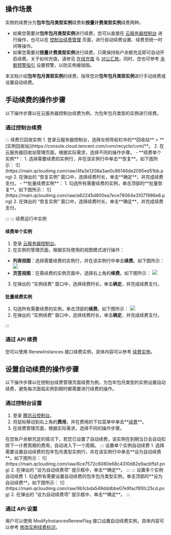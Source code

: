 ## 操作场景

实例的续费分为**包年包月类型实例**续费和**按量计费类型实例**续费两种。
- 如果您需要对**包年包月类型实例**进行续费，您可以直接在 [云服务器控制台](https://console.cloud.tencent.com/cvm/) 进行操作，也可以在 [控制台续费管理](https://console.cloud.tencent.com/account/renewal) 页面，进行自动续费设置、续费至统一时间等操作。
- 如果您需要对**按量计费类型实例**进行续费，只需保持账户余额充足即可自动开启续费。关于如何充值，请参见 [在线充值](https://cloud.tencent.com/document/product/555/7425) 与 [对公汇款](https://cloud.tencent.com/document/product/555/9901)。同时，您也可参考 [余额预警指引](https://cloud.tencent.com/document/product/555/9942) 设置预警，以防实例被销毁。

本文档介绍**包年包月类型实例**的续费，指导您对**包年包月类型实例**进行手动续费或设置自动续费。

## 手动续费的操作步骤


<dx-alert infotype="explain" title="">
以下操作步骤以在云服务器控制台续费为例，为包年包月类型的实例进行续费。
</dx-alert>



### 通过控制台续费
<dx-tabs>
::: 续费已回收实例
1. 登录云服务器控制台，选择左侧导航栏中的**回收站** > **[实例回收站](https://console.cloud.tencent.com/cvm/recycle/cvm)**。
2. 在云服务器回收站管理页面，根据实际需求，选择不同的操作步骤。
 - **续费单个实例**：
    1. 选择需要续费的实例行，并在该实例行中单击**恢复**。如下图所示：
    ![](https://main.qcloudimg.com/raw/4fa3e1208a3ae0c86146de2095ed51bb.png)
    2. 在弹出的 “恢复实例” 窗口中，选择续费时长，单击**确定**，并完成续费支付。
 - **批量续费实例**：
    1. 勾选所有需要续费的实例，单击顶部的**批量恢复**。如下图所示：
    ![](https://main.qcloudimg.com/raw/a62245d800ea7ece78064e31071986e6.png)
    2. 在弹出的 “恢复实例” 窗口中，选择续费时长，单击**确定**，并完成续费支付。

:::
::: 续费运行中实例

#### 续费单个实例

1. 登录 [云服务器控制台](https://console.cloud.tencent.com/cvm)。
2. 在实例的管理页面，根据实际使用的视图模式进行操作：
  - **列表视图**：选择需要续费的实例行，并在该实例行中单击**续费**。如下图所示：
     ![](https://main.qcloudimg.com/raw/4966fc2c230355110c487377a2109de4.png)
  - **页签视图**：在需续费的实例页面中，选择右上角的**续费**。如下图所示：
  ![](https://qcloudimg.tencent-cloud.cn/raw/7b3486618787f603d574e7c21bab8d04.png)
3. 在弹出的 “实例续费” 窗口中，选择续费时长，单击**确定**，并完成续费支付。


#### 批量续费实例
1. 勾选所有需要续费的实例，单击顶部的**续费**。如下图所示：
![](https://main.qcloudimg.com/raw/c8fbf5aca3b001d7808d22a7fd70399d.png)
2. 在弹出的 “实例续费” 窗口中，选择续费时长，单击**确定**，并完成续费支付。

:::
</dx-tabs>

### 通过 API 续费
您可以使用 RenewInstances 接口续费实例，具体内容可以参考 [续费实例](https://cloud.tencent.com/document/api/213/15740)。

## 设置自动续费的操作步骤


<dx-alert infotype="explain" title="">
 以下操作步骤以在控制台续费管理页面续费为例，为包年包月类型的实例设置自动续费，避免每次面临实例到期时都需要进行续费的操作。
</dx-alert>


### 通过控制台设置

 1. 登录 [腾讯云控制台](https://console.cloud.tencent.com)。
 2. 将鼠标移动到右上角的**费用**，并在费用的下拉菜单中单击**[续费](https://console.cloud.tencent.com/account/renewal)**。
 3. 在续费管理页面，根据实际需求，选择不同的操作步骤。
<dx-alert infotype="explain" title="">
在您账户余额充足的情况下，若您已设置了自动续费，该实例在到期当日会自动扣除下一计费周期的费用，自动进入下一个周期。
</dx-alert>
 <dx-tabs>
::: 设置单个实例自动续费
1. 选择需要设置自动续费的包年包月类型实例行，并在该实例行中单击**设为自动续费**。如下图所示：
![](https://main.qcloudimg.com/raw/8ce7572c6080e68c4310d82e9acbffa1.png)
2. 在弹出的 “设为自动续费项” 提示框中，单击**确定**。
:::
::: 设置多个实例自动续费
1. 勾选所有需要设置自动续费的包年包月类型实例，单击顶部的**设为自动续费**。如下图所示：
![](https://main.qcloudimg.com/raw/9b1cbda549dddbbe07e9facf95fc25cd.png)
2. 在弹出的 “设为自动续费项” 提示框中，单击**确定**。
:::
</dx-tabs>


### 通过 API 设置
用户可以使用 ModifyInstancesRenewFlag 接口设置自动续费实例，具体内容可以参考 [修改实例续费标识](https://cloud.tencent.com/document/api/213/15752)。



